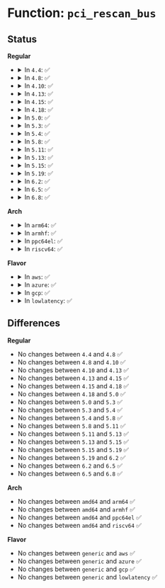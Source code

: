 # Function: <code>pci_rescan_bus</code>

## Status
<b>Regular</b>
<ul>
<li>
<details>
<summary>In <code>4.4</code>: ✅</summary>

```c
unsigned int pci_rescan_bus(struct pci_bus *bus);
```

**Collision:** Unique Global

**Inline:** No

**Transformation:** False

**Instances:**

```
In drivers/pci/probe.c (ffffffff81432cc0)
Location: drivers/pci/probe.c:2358
Inline: False
Direct callers:
  - drivers/pci/pci-sysfs.c:bus_rescan_store
  - drivers/pci/pci-sysfs.c:dev_rescan_store
  - drivers/pci/pci-sysfs.c:dev_bus_rescan_store
```
**Symbols:**

```
ffffffff81432cc0-ffffffff81432cef: pci_rescan_bus (STB_GLOBAL)
```
</details>
</li>
<li>
<details>
<summary>In <code>4.8</code>: ✅</summary>

```c
unsigned int pci_rescan_bus(struct pci_bus *bus);
```

**Collision:** Unique Global

**Inline:** No

**Transformation:** False

**Instances:**

```
In drivers/pci/probe.c (ffffffff8147e520)
Location: drivers/pci/probe.c:2398
Inline: False
Direct callers:
  - drivers/pci/pci-sysfs.c:dev_bus_rescan_store
  - drivers/pci/pci-sysfs.c:dev_rescan_store
  - drivers/pci/pci-sysfs.c:bus_rescan_store
```
**Symbols:**

```
ffffffff8147e520-ffffffff8147e54f: pci_rescan_bus (STB_GLOBAL)
```
</details>
</li>
<li>
<details>
<summary>In <code>4.10</code>: ✅</summary>

```c
unsigned int pci_rescan_bus(struct pci_bus *bus);
```

**Collision:** Unique Global

**Inline:** No

**Transformation:** False

**Instances:**

```
In drivers/pci/probe.c (ffffffff8149fbe0)
Location: drivers/pci/probe.c:2476
Inline: False
Direct callers:
  - drivers/pci/pci-sysfs.c:dev_bus_rescan_store
  - drivers/pci/pci-sysfs.c:dev_rescan_store
  - drivers/pci/pci-sysfs.c:bus_rescan_store
```
**Symbols:**

```
ffffffff8149fbe0-ffffffff8149fc0f: pci_rescan_bus (STB_GLOBAL)
```
</details>
</li>
<li>
<details>
<summary>In <code>4.13</code>: ✅</summary>

```c
unsigned int pci_rescan_bus(struct pci_bus *bus);
```

**Collision:** Unique Global

**Inline:** No

**Transformation:** False

**Instances:**

```
In drivers/pci/probe.c (ffffffff814a9990)
Location: drivers/pci/probe.c:2623
Inline: False
Direct callers:
  - drivers/pci/pci-sysfs.c:dev_bus_rescan_store
  - drivers/pci/pci-sysfs.c:dev_rescan_store
  - drivers/pci/pci-sysfs.c:bus_rescan_store
```
**Symbols:**

```
ffffffff814a9990-ffffffff814a99bf: pci_rescan_bus (STB_GLOBAL)
```
</details>
</li>
<li>
<details>
<summary>In <code>4.15</code>: ✅</summary>

```c
unsigned int pci_rescan_bus(struct pci_bus *bus);
```

**Collision:** Unique Global

**Inline:** No

**Transformation:** False

**Instances:**

```
In drivers/pci/probe.c (ffffffff814e8b20)
Location: drivers/pci/probe.c:2850
Inline: False
Direct callers:
  - drivers/pci/pci-sysfs.c:dev_bus_rescan_store
  - drivers/pci/pci-sysfs.c:dev_rescan_store
  - drivers/pci/pci-sysfs.c:bus_rescan_store
```
**Symbols:**

```
ffffffff814e8b20-ffffffff814e8b51: pci_rescan_bus (STB_GLOBAL)
```
</details>
</li>
<li>
<details>
<summary>In <code>4.18</code>: ✅</summary>

```c
unsigned int pci_rescan_bus(struct pci_bus *bus);
```

**Collision:** Unique Global

**Inline:** No

**Transformation:** False

**Instances:**

```
In drivers/pci/probe.c (ffffffff81518160)
Location: drivers/pci/probe.c:3067
Inline: False
Direct callers:
  - drivers/pci/pci-sysfs.c:dev_bus_rescan_store
  - drivers/pci/pci-sysfs.c:dev_rescan_store
  - drivers/pci/pci-sysfs.c:bus_rescan_store
  - drivers/pci/pcie/err.c:pcie_do_fatal_recovery
```
**Symbols:**

```
ffffffff81518160-ffffffff81518191: pci_rescan_bus (STB_GLOBAL)
```
</details>
</li>
<li>
<details>
<summary>In <code>5.0</code>: ✅</summary>

```c
unsigned int pci_rescan_bus(struct pci_bus *bus);
```

**Collision:** Unique Global

**Inline:** No

**Transformation:** False

**Instances:**

```
In drivers/pci/probe.c (ffffffff8152dbe0)
Location: drivers/pci/probe.c:3193
Inline: False
Direct callers:
  - drivers/pci/pci-sysfs.c:dev_bus_rescan_store
  - drivers/pci/pci-sysfs.c:dev_rescan_store
  - drivers/pci/pci-sysfs.c:bus_rescan_store
```
**Symbols:**

```
ffffffff8152dbe0-ffffffff8152dc11: pci_rescan_bus (STB_GLOBAL)
```
</details>
</li>
<li>
<details>
<summary>In <code>5.3</code>: ✅</summary>

```c
unsigned int pci_rescan_bus(struct pci_bus *bus);
```

**Collision:** Unique Global

**Inline:** No

**Transformation:** False

**Instances:**

```
In drivers/pci/probe.c (ffffffff8155c360)
Location: drivers/pci/probe.c:3417
Inline: False
Direct callers:
  - drivers/pci/pci-sysfs.c:dev_bus_rescan_store
  - drivers/pci/pci-sysfs.c:dev_rescan_store
  - drivers/pci/pci-sysfs.c:rescan_store
```
**Symbols:**

```
ffffffff8155c360-ffffffff8155c393: pci_rescan_bus (STB_GLOBAL)
```
</details>
</li>
<li>
<details>
<summary>In <code>5.4</code>: ✅</summary>

```c
unsigned int pci_rescan_bus(struct pci_bus *bus);
```

**Collision:** Unique Global

**Inline:** No

**Transformation:** False

**Instances:**

```
In drivers/pci/probe.c (ffffffff8157d430)
Location: drivers/pci/probe.c:3151
Inline: False
Direct callers:
  - drivers/pci/pci-sysfs.c:bus_rescan_store
  - drivers/pci/pci-sysfs.c:dev_rescan_store
  - drivers/pci/pci-sysfs.c:rescan_store
```
**Symbols:**

```
ffffffff8157d430-ffffffff8157d463: pci_rescan_bus (STB_GLOBAL)
```
</details>
</li>
<li>
<details>
<summary>In <code>5.8</code>: ✅</summary>

```c
unsigned int pci_rescan_bus(struct pci_bus *bus);
```

**Collision:** Unique Global

**Inline:** No

**Transformation:** False

**Instances:**

```
In drivers/pci/probe.c (ffffffff81622a20)
Location: drivers/pci/probe.c:3203
Inline: False
Direct callers:
  - drivers/pci/pci-sysfs.c:bus_rescan_store
  - drivers/pci/pci-sysfs.c:dev_rescan_store
  - drivers/pci/pci-sysfs.c:rescan_store
```
**Symbols:**

```
ffffffff81622a20-ffffffff81622a53: pci_rescan_bus (STB_GLOBAL)
```
</details>
</li>
<li>
<details>
<summary>In <code>5.11</code>: ✅</summary>

```c
unsigned int pci_rescan_bus(struct pci_bus *bus);
```

**Collision:** Unique Global

**Inline:** No

**Transformation:** False

**Instances:**

```
In drivers/pci/probe.c (ffffffff81649610)
Location: drivers/pci/probe.c:3211
Inline: False
Direct callers:
  - drivers/pci/pci-sysfs.c:bus_rescan_store
  - drivers/pci/pci-sysfs.c:dev_rescan_store
  - drivers/pci/pci-sysfs.c:rescan_store
```
**Symbols:**

```
ffffffff81649610-ffffffff81649643: pci_rescan_bus (STB_GLOBAL)
```
</details>
</li>
<li>
<details>
<summary>In <code>5.13</code>: ✅</summary>

```c
unsigned int pci_rescan_bus(struct pci_bus *bus);
```

**Collision:** Unique Global

**Inline:** No

**Transformation:** False

**Instances:**

```
In drivers/pci/probe.c (ffffffff8162c1d0)
Location: drivers/pci/probe.c:3255
Inline: False
Direct callers:
  - drivers/pci/pci-sysfs.c:bus_rescan_store
  - drivers/pci/pci-sysfs.c:dev_rescan_store
  - drivers/pci/pci-sysfs.c:rescan_store
```
**Symbols:**

```
ffffffff8162c1d0-ffffffff8162c203: pci_rescan_bus (STB_GLOBAL)
```
</details>
</li>
<li>
<details>
<summary>In <code>5.15</code>: ✅</summary>

```c
unsigned int pci_rescan_bus(struct pci_bus *bus);
```

**Collision:** Unique Global

**Inline:** No

**Transformation:** False

**Instances:**

```
In drivers/pci/probe.c (ffffffff8169b6a0)
Location: drivers/pci/probe.c:3297
Inline: False
Direct callers:
  - drivers/pci/pci-sysfs.c:bus_rescan_store
  - drivers/pci/pci-sysfs.c:dev_rescan_store
  - drivers/pci/pci-sysfs.c:rescan_store
```
**Symbols:**

```
ffffffff8169b6a0-ffffffff8169b6d3: pci_rescan_bus (STB_GLOBAL)
```
</details>
</li>
<li>
<details>
<summary>In <code>5.19</code>: ✅</summary>

```c
unsigned int pci_rescan_bus(struct pci_bus *bus);
```

**Collision:** Unique Global

**Inline:** No

**Transformation:** False

**Instances:**

```
In drivers/pci/probe.c (ffffffff817bce70)
Location: drivers/pci/probe.c:3268
Inline: False
Direct callers:
  - drivers/pci/pci-sysfs.c:bus_rescan_store
  - drivers/pci/pci-sysfs.c:dev_rescan_store
  - drivers/pci/pci-sysfs.c:rescan_store
```
**Symbols:**

```
ffffffff817bce70-ffffffff817bcea9: pci_rescan_bus (STB_GLOBAL)
```
</details>
</li>
<li>
<details>
<summary>In <code>6.2</code>: ✅</summary>

```c
unsigned int pci_rescan_bus(struct pci_bus *bus);
```

**Collision:** Unique Global

**Inline:** No

**Transformation:** False

**Instances:**

```
In drivers/pci/probe.c (ffffffff818d8e00)
Location: drivers/pci/probe.c:3278
Inline: False
Direct callers:
  - drivers/pci/pci-sysfs.c:bus_rescan_store
  - drivers/pci/pci-sysfs.c:dev_rescan_store
  - drivers/pci/pci-sysfs.c:rescan_store
```
**Symbols:**

```
ffffffff818d8e00-ffffffff818d8e39: pci_rescan_bus (STB_GLOBAL)
```
</details>
</li>
<li>
<details>
<summary>In <code>6.5</code>: ✅</summary>

```c
unsigned int pci_rescan_bus(struct pci_bus *bus);
```

**Collision:** Unique Global

**Inline:** No

**Transformation:** False

**Instances:**

```
In drivers/pci/probe.c (ffffffff8191c140)
Location: drivers/pci/probe.c:3292
Inline: False
Direct callers:
  - drivers/pci/pci-sysfs.c:bus_rescan_store
  - drivers/pci/pci-sysfs.c:dev_rescan_store
  - drivers/pci/pci-sysfs.c:rescan_store
```
**Symbols:**

```
ffffffff8191c140-ffffffff8191c179: pci_rescan_bus (STB_GLOBAL)
```
</details>
</li>
<li>
<details>
<summary>In <code>6.8</code>: ✅</summary>

```c
unsigned int pci_rescan_bus(struct pci_bus *bus);
```

**Collision:** Unique Global

**Inline:** No

**Transformation:** False

**Instances:**

```
In drivers/pci/probe.c (ffffffff81964570)
Location: drivers/pci/probe.c:3341
Inline: False
Direct callers:
  - drivers/pci/pci-sysfs.c:bus_rescan_store
  - drivers/pci/pci-sysfs.c:dev_rescan_store
  - drivers/pci/pci-sysfs.c:rescan_store
```
**Symbols:**

```
ffffffff81964570-ffffffff819645a9: pci_rescan_bus (STB_GLOBAL)
```
</details>
</li>
</ul>
<b>Arch</b>
<ul>
<li>
<details>
<summary>In <code>arm64</code>: ✅</summary>

```c
unsigned int pci_rescan_bus(struct pci_bus *bus);
```

**Collision:** Unique Global

**Inline:** No

**Transformation:** False

**Instances:**

```
In drivers/pci/probe.c (ffff8000106e0bc8)
Location: drivers/pci/probe.c:3151
Inline: False
Direct callers:
  - drivers/pci/pci-sysfs.c:bus_rescan_store
  - drivers/pci/pci-sysfs.c:bus_rescan_store
  - drivers/pci/pci-sysfs.c:dev_rescan_store
  - drivers/pci/pci-sysfs.c:rescan_store
```
**Symbols:**

```
ffff8000106e0bc8-ffff8000106e0c10: pci_rescan_bus (STB_GLOBAL)
```
</details>
</li>
<li>
<details>
<summary>In <code>armhf</code>: ✅</summary>

```c
unsigned int pci_rescan_bus(struct pci_bus *bus);
```

**Collision:** Unique Global

**Inline:** No

**Transformation:** False

**Instances:**

```
In drivers/pci/probe.c (c087c948)
Location: drivers/pci/probe.c:3151
Inline: False
Direct callers:
  - drivers/pci/pci-sysfs.c:bus_rescan_store
  - drivers/pci/pci-sysfs.c:dev_rescan_store
  - drivers/pci/pci-sysfs.c:rescan_store
```
**Symbols:**

```
c087c948-c087c984: pci_rescan_bus (STB_GLOBAL)
```
</details>
</li>
<li>
<details>
<summary>In <code>ppc64el</code>: ✅</summary>

```c
unsigned int pci_rescan_bus(struct pci_bus *bus);
```

**Collision:** Unique Global

**Inline:** No

**Transformation:** False

**Instances:**

```
In drivers/pci/probe.c (c000000000859ca0)
Location: drivers/pci/probe.c:3151
Inline: False
Direct callers:
  - drivers/pci/pci-sysfs.c:bus_rescan_store
  - drivers/pci/pci-sysfs.c:dev_rescan_store
  - drivers/pci/pci-sysfs.c:rescan_store
```
**Symbols:**

```
c000000000859ca0-c000000000859d08: pci_rescan_bus (STB_GLOBAL)
```
</details>
</li>
<li>
<details>
<summary>In <code>riscv64</code>: ✅</summary>

```c
unsigned int pci_rescan_bus(struct pci_bus *bus);
```

**Collision:** Unique Global

**Inline:** No

**Transformation:** False

**Instances:**

```
In drivers/pci/probe.c (ffffffe0004b8914)
Location: drivers/pci/probe.c:3151
Inline: False
Direct callers:
  - drivers/pci/pci-sysfs.c:bus_rescan_store
  - drivers/pci/pci-sysfs.c:dev_rescan_store
  - drivers/pci/pci-sysfs.c:rescan_store
```
**Symbols:**

```
ffffffe0004b8914-ffffffe0004b895e: pci_rescan_bus (STB_GLOBAL)
```
</details>
</li>
</ul>
<b>Flavor</b>
<ul>
<li>
<details>
<summary>In <code>aws</code>: ✅</summary>

```c
unsigned int pci_rescan_bus(struct pci_bus *bus);
```

**Collision:** Unique Global

**Inline:** No

**Transformation:** False

**Instances:**

```
In drivers/pci/probe.c (ffffffff81571950)
Location: drivers/pci/probe.c:3151
Inline: False
Direct callers:
  - drivers/pci/pci-sysfs.c:bus_rescan_store
  - drivers/pci/pci-sysfs.c:dev_rescan_store
  - drivers/pci/pci-sysfs.c:rescan_store
```
**Symbols:**

```
ffffffff81571950-ffffffff81571983: pci_rescan_bus (STB_GLOBAL)
```
</details>
</li>
<li>
<details>
<summary>In <code>azure</code>: ✅</summary>

```c
unsigned int pci_rescan_bus(struct pci_bus *bus);
```

**Collision:** Unique Global

**Inline:** No

**Transformation:** False

**Instances:**

```
In drivers/pci/probe.c (ffffffff815600b0)
Location: drivers/pci/probe.c:3151
Inline: False
Direct callers:
  - drivers/pci/pci-sysfs.c:bus_rescan_store
  - drivers/pci/pci-sysfs.c:dev_rescan_store
  - drivers/pci/pci-sysfs.c:rescan_store
```
**Symbols:**

```
ffffffff815600b0-ffffffff815600e3: pci_rescan_bus (STB_GLOBAL)
```
</details>
</li>
<li>
<details>
<summary>In <code>gcp</code>: ✅</summary>

```c
unsigned int pci_rescan_bus(struct pci_bus *bus);
```

**Collision:** Unique Global

**Inline:** No

**Transformation:** False

**Instances:**

```
In drivers/pci/probe.c (ffffffff81571180)
Location: drivers/pci/probe.c:3151
Inline: False
Direct callers:
  - drivers/pci/pci-sysfs.c:bus_rescan_store
  - drivers/pci/pci-sysfs.c:dev_rescan_store
  - drivers/pci/pci-sysfs.c:rescan_store
```
**Symbols:**

```
ffffffff81571180-ffffffff815711b3: pci_rescan_bus (STB_GLOBAL)
```
</details>
</li>
<li>
<details>
<summary>In <code>lowlatency</code>: ✅</summary>

```c
unsigned int pci_rescan_bus(struct pci_bus *bus);
```

**Collision:** Unique Global

**Inline:** No

**Transformation:** False

**Instances:**

```
In drivers/pci/probe.c (ffffffff8158b660)
Location: drivers/pci/probe.c:3151
Inline: False
Direct callers:
  - drivers/pci/pci-sysfs.c:bus_rescan_store
  - drivers/pci/pci-sysfs.c:dev_rescan_store
  - drivers/pci/pci-sysfs.c:rescan_store
```
**Symbols:**

```
ffffffff8158b660-ffffffff8158b693: pci_rescan_bus (STB_GLOBAL)
```
</details>
</li>
</ul>

## Differences
<b>Regular</b>
<ul>
<li>
No changes between <code>4.4</code> and <code>4.8</code> ✅
</li>
<li>
No changes between <code>4.8</code> and <code>4.10</code> ✅
</li>
<li>
No changes between <code>4.10</code> and <code>4.13</code> ✅
</li>
<li>
No changes between <code>4.13</code> and <code>4.15</code> ✅
</li>
<li>
No changes between <code>4.15</code> and <code>4.18</code> ✅
</li>
<li>
No changes between <code>4.18</code> and <code>5.0</code> ✅
</li>
<li>
No changes between <code>5.0</code> and <code>5.3</code> ✅
</li>
<li>
No changes between <code>5.3</code> and <code>5.4</code> ✅
</li>
<li>
No changes between <code>5.4</code> and <code>5.8</code> ✅
</li>
<li>
No changes between <code>5.8</code> and <code>5.11</code> ✅
</li>
<li>
No changes between <code>5.11</code> and <code>5.13</code> ✅
</li>
<li>
No changes between <code>5.13</code> and <code>5.15</code> ✅
</li>
<li>
No changes between <code>5.15</code> and <code>5.19</code> ✅
</li>
<li>
No changes between <code>5.19</code> and <code>6.2</code> ✅
</li>
<li>
No changes between <code>6.2</code> and <code>6.5</code> ✅
</li>
<li>
No changes between <code>6.5</code> and <code>6.8</code> ✅
</li>
</ul>
<b>Arch</b>
<ul>
<li>
No changes between <code>amd64</code> and <code>arm64</code> ✅
</li>
<li>
No changes between <code>amd64</code> and <code>armhf</code> ✅
</li>
<li>
No changes between <code>amd64</code> and <code>ppc64el</code> ✅
</li>
<li>
No changes between <code>amd64</code> and <code>riscv64</code> ✅
</li>
</ul>
<b>Flavor</b>
<ul>
<li>
No changes between <code>generic</code> and <code>aws</code> ✅
</li>
<li>
No changes between <code>generic</code> and <code>azure</code> ✅
</li>
<li>
No changes between <code>generic</code> and <code>gcp</code> ✅
</li>
<li>
No changes between <code>generic</code> and <code>lowlatency</code> ✅
</li>
</ul>
